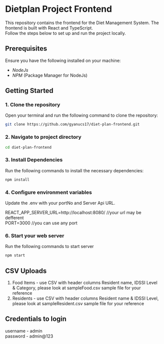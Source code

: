 
# Dietplan Project Frontend

This repository contains the frontend for the Diet Management System. The frontend is built with React and TypeScript.   
Follow the steps below to set up and run the project locally.  

## Prerequisites

Ensure you have the following installed on your machine:  

- *NodeJs*  
- *NPM* (Package Manager for NodeJs)  

## Getting Started

### 1. Clone the repository

Open your terminal and run the following command to clone the repository:  

```bash  
git clone https://github.com/gyanucs17/diet-plan-frontend.git
```


### 2. Navigate to project directory
```bash  
cd diet-plan-frontend  
```

### 3. Install Dependencies
Run the following commands to install the necessary dependencies:  
```bash  
npm install  
```

### 4. Configure environment variables
Update the .env  with your portNo and Server Api URL.  

REACT_APP_SERVER_URL=http://localhost:8080/ //your url may be defferent  
PORT=3000 //you can use any port  

### 6. Start your web server
Run the following commands to start server  
```bash  
npm start   
```

## CSV Uploads

1. Food Items - use CSV with header columns Resident name, IDSSI Level & Category, please look at sampleFood.csv sample file for your reference  
2. Residents - use CSV with header columns Resident name & IDSSI Level, please look at sampleResident.csv sample file for your reference  

## Credentials to login
username - admin  
password - admin@123  
  


